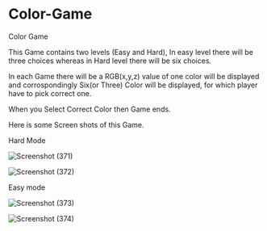 # Color-Game
Color Game

This Game contains two levels (Easy and Hard), In easy level there will be three choices whereas in Hard level there will be six choices.

In each Game there will be a RGB(x,y,z) value of one color will be displayed and corrospondingly Six(or Three) Color will be displayed, for which player have to pick correct one.

When you Select Correct Color then Game ends.

Here is some Screen shots of this Game.

Hard Mode

![Screenshot (371)](https://user-images.githubusercontent.com/64123376/103766531-fc8c8d80-5044-11eb-8215-b895f86b6dc5.png)

![Screenshot (372)](https://user-images.githubusercontent.com/64123376/103766574-0d3d0380-5045-11eb-9fb7-ebcdf344f870.png)

Easy mode

![Screenshot (373)](https://user-images.githubusercontent.com/64123376/103766626-25ad1e00-5045-11eb-8c5f-781bee0ff5e5.png)

![Screenshot (374)](https://user-images.githubusercontent.com/64123376/103766655-32ca0d00-5045-11eb-8331-679854164a6d.png)
